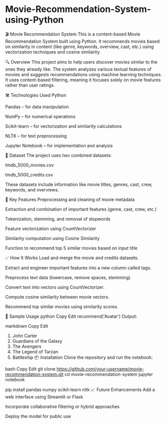 # Movie-Recommendation-System-using-Python

🎬 Movie Recommendation System
This is a content-based Movie Recommendation System built using Python. It recommends movies based on similarity in content (like genre, keywords, overview, cast, etc.) using vectorization techniques and cosine similarity.

🔍 Overview
This project aims to help users discover movies similar to the ones they already like. The system analyzes various textual features of movies and suggests recommendations using machine learning techniques. It uses content-based filtering, meaning it focuses solely on movie features rather than user ratings.

🛠️ Technologies Used
Python

Pandas – for data manipulation

NumPy – for numerical operations

Scikit-learn – for vectorization and similarity calculations

NLTK – for text preprocessing

Jupyter Notebook – for implementation and analysis

📁 Dataset
The project uses two combined datasets:

tmdb_5000_movies.csv

tmdb_5000_credits.csv

These datasets include information like movie titles, genres, cast, crew, keywords, and overviews.

📌 Key Features
Preprocessing and cleaning of movie metadata

Extraction and combination of important features (genre, cast, crew, etc.)

Tokenization, stemming, and removal of stopwords

Feature vectorization using CountVectorizer

Similarity computation using Cosine Similarity

Function to recommend top 5 similar movies based on input title

✅ How It Works
Load and merge the movie and credits datasets.

Extract and engineer important features into a new column called tags.

Preprocess text data (lowercase, remove spaces, stemming).

Convert text into vectors using CountVectorizer.

Compute cosine similarity between movie vectors.

Recommend top similar movies using similarity scores.

🧪 Sample Usage
python
Copy
Edit
recommend('Avatar')
Output:

markdown
Copy
Edit
1. John Carter  
2. Guardians of the Galaxy  
3. The Avengers  
4. The Legend of Tarzan  
5. Battleship
📦 Installation
Clone the repository and run the notebook:

bash
Copy
Edit
git clone https://github.com/your-username/movie-recommendation-system.git
cd movie-recommendation-system
jupyter notebook

pip install pandas numpy scikit-learn nltk
📈 Future Enhancements
Add a web interface using Streamlit or Flask

Incorporate collaborative filtering or hybrid approaches

Deploy the model for public use
